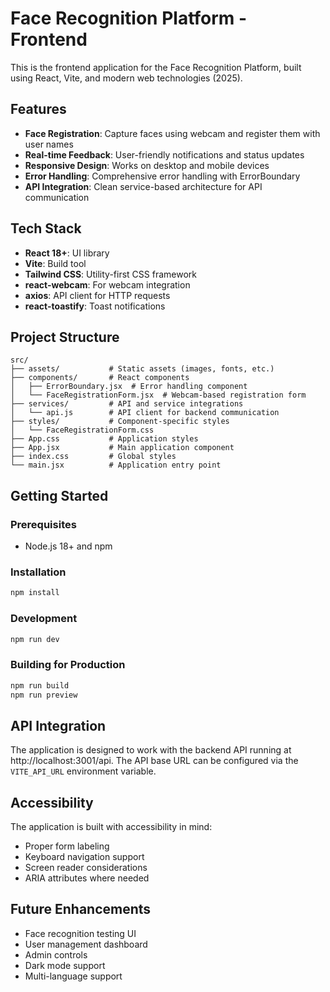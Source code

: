# Face Recognition Platform - Frontend

This is the frontend application for the Face Recognition Platform, built using React, Vite, and modern web technologies (2025).

## Features

- **Face Registration**: Capture faces using webcam and register them with user names
- **Real-time Feedback**: User-friendly notifications and status updates
- **Responsive Design**: Works on desktop and mobile devices
- **Error Handling**: Comprehensive error handling with ErrorBoundary
- **API Integration**: Clean service-based architecture for API communication

## Tech Stack

- **React 18+**: UI library
- **Vite**: Build tool
- **Tailwind CSS**: Utility-first CSS framework
- **react-webcam**: For webcam integration
- **axios**: API client for HTTP requests
- **react-toastify**: Toast notifications

## Project Structure

```
src/
├── assets/           # Static assets (images, fonts, etc.)
├── components/       # React components
│   ├── ErrorBoundary.jsx  # Error handling component
│   └── FaceRegistrationForm.jsx  # Webcam-based registration form
├── services/         # API and service integrations
│   └── api.js        # API client for backend communication
├── styles/           # Component-specific styles
│   └── FaceRegistrationForm.css
├── App.css           # Application styles
├── App.jsx           # Main application component
├── index.css         # Global styles
└── main.jsx          # Application entry point
```

## Getting Started

### Prerequisites

- Node.js 18+ and npm

### Installation

```bash
npm install
```

### Development

```bash
npm run dev
```

### Building for Production

```bash
npm run build
npm run preview
```

## API Integration

The application is designed to work with the backend API running at http://localhost:3001/api.
The API base URL can be configured via the `VITE_API_URL` environment variable.

## Accessibility

The application is built with accessibility in mind:

- Proper form labeling
- Keyboard navigation support
- Screen reader considerations
- ARIA attributes where needed

## Future Enhancements

- Face recognition testing UI
- User management dashboard
- Admin controls
- Dark mode support
- Multi-language support
